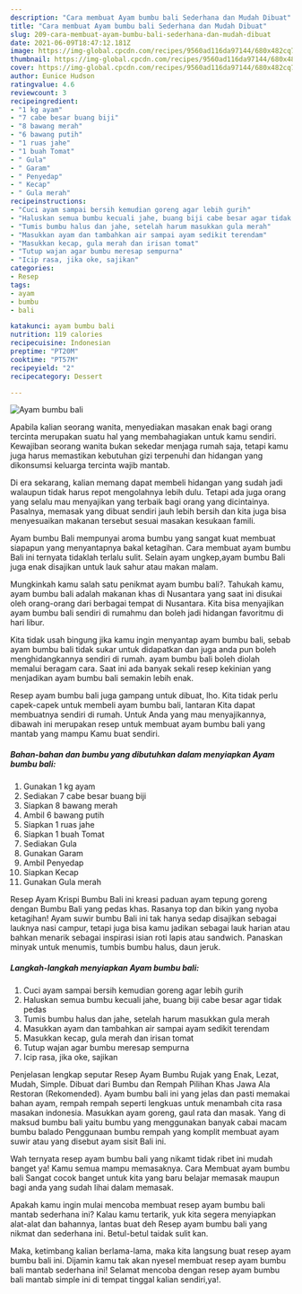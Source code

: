 ```yaml
---
description: "Cara membuat Ayam bumbu bali Sederhana dan Mudah Dibuat"
title: "Cara membuat Ayam bumbu bali Sederhana dan Mudah Dibuat"
slug: 209-cara-membuat-ayam-bumbu-bali-sederhana-dan-mudah-dibuat
date: 2021-06-09T18:47:12.181Z
image: https://img-global.cpcdn.com/recipes/9560ad116da97144/680x482cq70/ayam-bumbu-bali-foto-resep-utama.jpg
thumbnail: https://img-global.cpcdn.com/recipes/9560ad116da97144/680x482cq70/ayam-bumbu-bali-foto-resep-utama.jpg
cover: https://img-global.cpcdn.com/recipes/9560ad116da97144/680x482cq70/ayam-bumbu-bali-foto-resep-utama.jpg
author: Eunice Hudson
ratingvalue: 4.6
reviewcount: 3
recipeingredient:
- "1 kg ayam"
- "7 cabe besar buang biji"
- "8 bawang merah"
- "6 bawang putih"
- "1 ruas jahe"
- "1 buah Tomat"
- " Gula"
- " Garam"
- " Penyedap"
- " Kecap"
- " Gula merah"
recipeinstructions:
- "Cuci ayam sampai bersih kemudian goreng agar lebih gurih"
- "Haluskan semua bumbu kecuali jahe, buang biji cabe besar agar tidak pedas"
- "Tumis bumbu halus dan jahe, setelah harum masukkan gula merah"
- "Masukkan ayam dan tambahkan air sampai ayam sedikit terendam"
- "Masukkan kecap, gula merah dan irisan tomat"
- "Tutup wajan agar bumbu meresap sempurna"
- "Icip rasa, jika oke, sajikan"
categories:
- Resep
tags:
- ayam
- bumbu
- bali

katakunci: ayam bumbu bali 
nutrition: 119 calories
recipecuisine: Indonesian
preptime: "PT20M"
cooktime: "PT57M"
recipeyield: "2"
recipecategory: Dessert

---
```



![Ayam bumbu bali](https://img-global.cpcdn.com/recipes/9560ad116da97144/680x482cq70/ayam-bumbu-bali-foto-resep-utama.jpg)

Apabila kalian seorang wanita, menyediakan masakan enak bagi orang tercinta merupakan suatu hal yang membahagiakan untuk kamu sendiri. Kewajiban seorang  wanita bukan sekedar menjaga rumah saja, tetapi kamu juga harus memastikan kebutuhan gizi terpenuhi dan hidangan yang dikonsumsi keluarga tercinta wajib mantab.

Di era  sekarang, kalian memang dapat membeli hidangan yang sudah jadi walaupun tidak harus repot mengolahnya lebih dulu. Tetapi ada juga orang yang selalu mau menyajikan yang terbaik bagi orang yang dicintainya. Pasalnya, memasak yang dibuat sendiri jauh lebih bersih dan kita juga bisa menyesuaikan makanan tersebut sesuai masakan kesukaan famili. 

Ayam bumbu Bali mempunyai aroma bumbu yang sangat kuat membuat siapapun yang menyantapnya bakal ketagihan. Cara membuat ayam bumbu Bali ini ternyata tidaklah terlalu sulit. Selain ayam ungkep,ayam bumbu Bali juga enak disajikan untuk lauk sahur atau makan malam.

Mungkinkah kamu salah satu penikmat ayam bumbu bali?. Tahukah kamu, ayam bumbu bali adalah makanan khas di Nusantara yang saat ini disukai oleh orang-orang dari berbagai tempat di Nusantara. Kita bisa menyajikan ayam bumbu bali sendiri di rumahmu dan boleh jadi hidangan favoritmu di hari libur.

Kita tidak usah bingung jika kamu ingin menyantap ayam bumbu bali, sebab ayam bumbu bali tidak sukar untuk didapatkan dan juga anda pun boleh menghidangkannya sendiri di rumah. ayam bumbu bali boleh diolah memalui beragam cara. Saat ini ada banyak sekali resep kekinian yang menjadikan ayam bumbu bali semakin lebih enak.

Resep ayam bumbu bali juga gampang untuk dibuat, lho. Kita tidak perlu capek-capek untuk membeli ayam bumbu bali, lantaran Kita dapat membuatnya sendiri di rumah. Untuk Anda yang mau menyajikannya, dibawah ini merupakan resep untuk membuat ayam bumbu bali yang mantab yang mampu Kamu buat sendiri.

<!--inarticleads1-->

##### Bahan-bahan dan bumbu yang dibutuhkan dalam menyiapkan Ayam bumbu bali:

1. Gunakan 1 kg ayam
1. Sediakan 7 cabe besar buang biji
1. Siapkan 8 bawang merah
1. Ambil 6 bawang putih
1. Siapkan 1 ruas jahe
1. Siapkan 1 buah Tomat
1. Sediakan  Gula
1. Gunakan  Garam
1. Ambil  Penyedap
1. Siapkan  Kecap
1. Gunakan  Gula merah


Resep Ayam Krispi Bumbu Bali ini kreasi paduan ayam tepung goreng dengan Bumbu Bali yang pedas khas. Rasanya top dan bikin yang nyoba ketagihan! Ayam suwir bumbu Bali ini tak hanya sedap disajikan sebagai lauknya nasi campur, tetapi juga bisa kamu jadikan sebagai lauk harian atau bahkan menarik sebagai inspirasi isian roti lapis atau sandwich. Panaskan minyak untuk menumis, tumbis bumbu halus, daun jeruk. 

<!--inarticleads2-->

##### Langkah-langkah menyiapkan Ayam bumbu bali:

1. Cuci ayam sampai bersih kemudian goreng agar lebih gurih
1. Haluskan semua bumbu kecuali jahe, buang biji cabe besar agar tidak pedas
1. Tumis bumbu halus dan jahe, setelah harum masukkan gula merah
1. Masukkan ayam dan tambahkan air sampai ayam sedikit terendam
1. Masukkan kecap, gula merah dan irisan tomat
1. Tutup wajan agar bumbu meresap sempurna
1. Icip rasa, jika oke, sajikan


Penjelasan lengkap seputar Resep Ayam Bumbu Rujak yang Enak, Lezat, Mudah, Simple. Dibuat dari Bumbu dan Rempah Pilihan Khas Jawa Ala Restoran (Rekomended). Ayam bumbu bali ini yang jelas dan pasti memakai bahan ayam, rempah rempah seperti lengkuas untuk menambah cita rasa masakan indonesia. Masukkan ayam goreng, gaul rata dan masak. Yang di maksud bumbu bali yaitu bumbu yang menggunakan banyak cabai macam bumbu balado Penggunaan bumbu rempah yang komplit membuat ayam suwir atau yang disebut ayam sisit Bali ini. 

Wah ternyata resep ayam bumbu bali yang nikamt tidak ribet ini mudah banget ya! Kamu semua mampu memasaknya. Cara Membuat ayam bumbu bali Sangat cocok banget untuk kita yang baru belajar memasak maupun bagi anda yang sudah lihai dalam memasak.

Apakah kamu ingin mulai mencoba membuat resep ayam bumbu bali mantab sederhana ini? Kalau kamu tertarik, yuk kita segera menyiapkan alat-alat dan bahannya, lantas buat deh Resep ayam bumbu bali yang nikmat dan sederhana ini. Betul-betul taidak sulit kan. 

Maka, ketimbang kalian berlama-lama, maka kita langsung buat resep ayam bumbu bali ini. Dijamin kamu tak akan nyesel membuat resep ayam bumbu bali mantab sederhana ini! Selamat mencoba dengan resep ayam bumbu bali mantab simple ini di tempat tinggal kalian sendiri,ya!.

